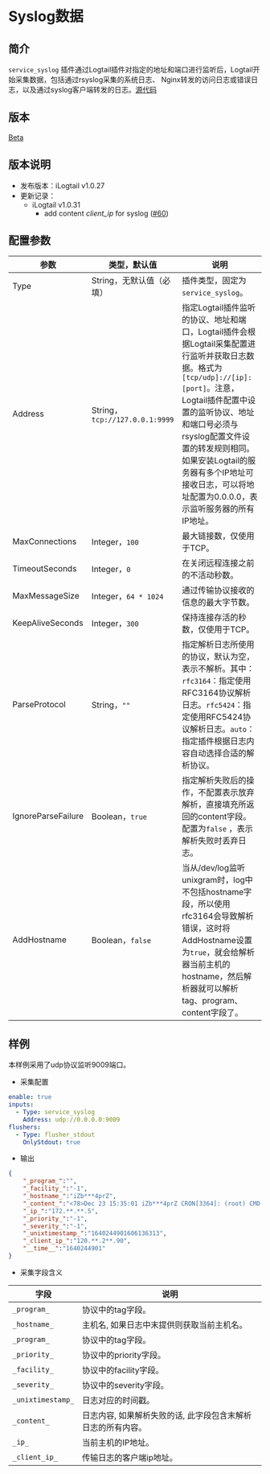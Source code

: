 # Syslog数据

## 简介

`service_syslog` 插件通过Logtail插件对指定的地址和端口进行监听后，Logtail开始采集数据，包括通过rsyslog采集的系统日志、 Nginx转发的访问日志或错误日志，以及通过syslog客户端转发的日志。[源代码](https://github.com/alibaba/loongcollector/blob/main/plugins/input/syslog/syslog.go)

## 版本

[Beta](../../stability-level.md)

## 版本说明

* 发布版本：iLogtail v1.0.27
* 更新记录：
  * iLogtail v1.0.31
    * add content _client_ip_ for syslog ([#60](https://github.com/alibaba/loongcollector/pull/60))

## 配置参数

| 参数 | 类型，默认值 | 说明 |
| - | - | - |
| Type | String，无默认值（必填） | 插件类型，固定为`service_syslog`。 |
| Address | String，`tcp://127.0.0.1:9999` | 指定Logtail插件监听的协议、地址和端口，Logtail插件会根据Logtail采集配置进行监听并获取日志数据。格式为`[tcp/udp]://[ip]:[port]`。注意，Logtail插件配置中设置的监听协议、地址和端口号必须与rsyslog配置文件设置的转发规则相同。如果安装Logtail的服务器有多个IP地址可接收日志，可以将地址配置为0.0.0.0，表示监听服务器的所有IP地址。 |
| MaxConnections | Integer，`100` | 最大链接数，仅使用于TCP。|
| TimeoutSeconds | Integer，`0` | 在关闭远程连接之前的不活动秒数。|
| MaxMessageSize | Integer，`64 * 1024` | 通过传输协议接收的信息的最大字节数。|
| KeepAliveSeconds | Integer，`300` | 保持连接存活的秒数，仅使用于TCP。|
| ParseProtocol | String，`""` | 指定解析日志所使用的协议，默认为空，表示不解析。其中：`rfc3164`：指定使用RFC3164协议解析日志。`rfc5424`：指定使用RFC5424协议解析日志。`auto`：指定插件根据日志内容自动选择合适的解析协议。 |
| IgnoreParseFailure | Boolean，`true` | 指定解析失败后的操作，不配置表示放弃解析，直接填充所返回的content字段。配置为`false` ，表示解析失败时丢弃日志。 |
| AddHostname | Boolean，`false` | 当从/dev/log监听unixgram时，log中不包括hostname字段，所以使用rfc3164会导致解析错误，这时将AddHostname设置为`true`，就会给解析器当前主机的hostname，然后解析器就可以解析tag、program、content字段了。 |

## 样例

本样例采用了udp协议监听9009端口。

* 采集配置

```yaml
enable: true
inputs:
  - Type: service_syslog
    Address: udp://0.0.0.0:9009
flushers:
  - Type: flusher_stdout
    OnlyStdout: true  
```

* 输出

```json
{
    "_program_":"",
    "_facility_":"-1",
    "_hostname_":"iZb***4prZ",
    "_content_":"<78>Dec 23 15:35:01 iZb***4prZ CRON[3364]: (root) CMD (command -v ***)",
    "_ip_":"172.**.**.5",
    "_priority_":"-1",
    "_severity_":"-1",
    "_unixtimestamp_":"1640244901606136313",
    "_client_ip_":"120.**.2**.90",
    "__time__":"1640244901"
}
```

* 采集字段含义

|字段|说明|
|----|----|
|`_program_`|协议中的tag字段。|
| `_hostname_` | 主机名, 如果日志中末提供则获取当前主机名。 |
| `_program_` | 协议中的tag字段。 |
| `_priority_` | 协议中的priority字段。 |
| `_facility_` | 协议中的facility字段。 |
| `_severity_` | 协议中的severity字段。 |
| `_unixtimestamp_` | 日志对应的时间戳。 |
| `_content_` | 日志内容, 如果解析失败的话, 此字段包含末解析日志的所有内容。 |
| `_ip_` | 当前主机的IP地址。 |
|`_client_ip_`|传输日志的客户端ip地址。|
